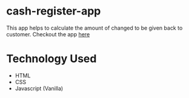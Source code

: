 # cash-register-app
This app helps to calculate the amount of changed to be given back to customer.
Checkout the app [here](https://cash-manager-b33bcc.netlify.app/)

# Technology Used
 - HTML
 - CSS
 - Javascript (Vanilla)
